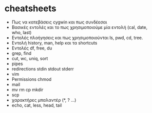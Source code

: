 # cheatsheets
* Πως να κατεβάσεις cygwin και πως συνδέεσαι 
* Βασικές εντολές και το πως χρησιμοποιούμε μία εντολή (cal, date, who, last)
* Εντολές πλοήγησεις και πως χρησιμοποιούνται ls, pwd, cd, tree.
* Εντολή history, man, help και τα shortcuts
* Εντολές df, free, du
* grep, find
* cut, wc, uniq, sort
* pipes
* redirections stdin stdout stderr
* vim
* Permissions chmod
* mail
* mv rm cp mkdir
* scp
* χαρακτήρες μπαλαντέρ (*, ? ...)
* echo, cat, less, head, tail
